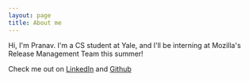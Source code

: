 ```yaml
---
layout: page
title: About me 
---
```


Hi, I'm Pranav. I'm a CS student at Yale, and I'll be interning at Mozilla's Release Management Team this summer!

Check me out on [LinkedIn][] and [Github]

[linkedin]: https://www.linkedin.com/in/pranavmaddi
[github]: http://github.com/pmaddi
